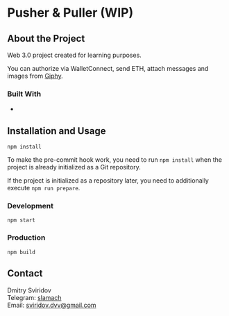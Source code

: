 # Pusher & Puller (WIP)

## About the Project
Web 3.0 project created for learning purposes.  

You can authorize via WalletConnect, send ETH, attach messages and images from [Giphy](https://giphy.com).

### Built With
- 

## Installation and Usage
```
npm install
```

To make the pre-commit hook work, you need to run `npm install` when the project is already initialized as a Git repository.

If the project is initialized as a repository later, you need to additionally execute `npm run prepare`.

### Development
```
npm start
```

### Production
```
npm build
```

## Contact
Dmitry Sviridov  
Telegram: [slamach](https://t.me/slamach)  
Email: sviridov.dvv@gmail.com
